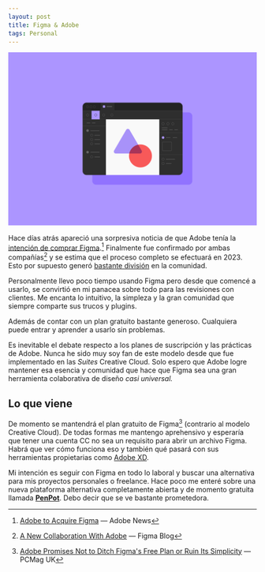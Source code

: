 ```yaml
---
layout: post
title: Figma & Adobe
tags: Personal
---
```

![Emoji](/public/images/posts/figma_hero_2x.png)

Hace días atrás apareció una sorpresiva noticia de que Adobe tenía la [intención de comprar Figma](https://news.adobe.com/news/news-details/2022/Adobe-to-Acquire-Figma/default.aspx).[^1] Finalmente fue confirmado por ambas compañías[^2] y se estima que el proceso completo se efectuará en 2023. Esto por supuesto generó [bastante división](https://prototypr.io/post/adobe-figma-meme) en la comunidad.

Personalmente llevo poco tiempo usando Figma pero desde que comencé a usarlo, se convirtió en mi panacea sobre todo para las revisiones con clientes. Me encanta lo intuitivo, la simpleza y la gran comunidad que siempre comparte sus trucos y plugins.

Además de contar con un plan gratuito bastante generoso. Cualquiera puede entrar y aprender a usarlo sin problemas.

Es inevitable el debate respecto a los planes de suscripción y las prácticas de Adobe. Nunca he sido muy soy fan de este modelo  desde que fue implementado en las _Suites_ Creative Cloud. Solo espero que Adobe logre mantener esa esencia y comunidad que hace que Figma sea una gran herramienta colaborativa de diseño _casi universal._

## Lo que viene
De momento se mantendrá el plan gratuito de Figma[^3] (contrario al modelo Creative Cloud). De todas formas me mantengo aprehensivo y esperaría que tener una cuenta CC no sea un requisito para abrir un archivo Figma. Habrá que ver cómo funciona eso y también qué pasará con sus herramientas propietarias como [Adobe XD](https://www.adobe.com/products/xd.html).

Mi intención es seguir con Figma en todo lo laboral y buscar una alternativa para mis proyectos personales o freelance. Hace poco me enteré sobre una nueva plataforma alternativa completamente abierta y de momento gratuita llamada [**PenPot**](https://penpot.app/). Debo decir que se ve bastante prometedora.

[^1]: [Adobe to Acquire Figma](https://news.adobe.com/news/news-details/2022/Adobe-to-Acquire-Figma/default.aspx) — Adobe News
[^2]: [A New Collaboration With Adobe](https://www.figma.com/blog/a-new-collaboration-with-adobe/) — Figma Blog
[^3]: [Adobe Promises Not to Ditch Figma's Free Plan or Ruin Its Simplicity](https://uk.pcmag.com/software-services/142941/adobe-promises-not-to-ditch-figmas-free-plan-or-ruin-its-simplicity) — PCMag UK